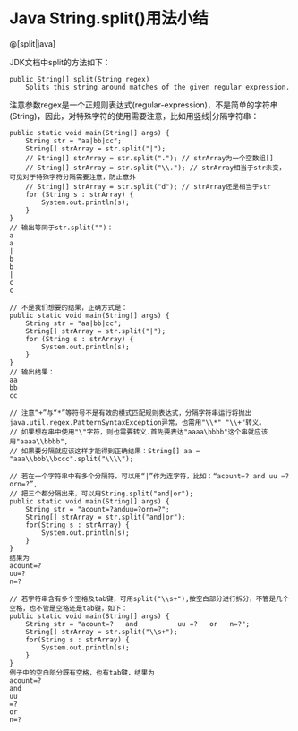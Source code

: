 
Java String.split()用法小结
=========

@[split|java]

JDK文档中split的方法如下：

    public String[] split(String regex)
        Splits this string around matches of the given regular expression. 
注意参数regex是一个正规则表达式(regular-expression)，不是简单的字符串(String)，因此，对特殊字符的使用需要注意，比如用竖线|分隔字符串：

    public static void main(String[] args) {
        String str = "aa|bb|cc";
        String[] strArray = str.split("|");
        // String[] strArray = str.split("."); // strArray为一个空数组[]
        // String[] strArray = str.split("\\."); // strArray相当于str未变，可见对于特殊字符分隔需要注意，防止意外
        // String[] strArray = str.split("d"); // strArray还是相当于str
        for (String s : strArray) {
            System.out.println(s);
        }
    }
    // 输出等同于str.split("")：
    a
    a
    |
    b
    b
    |
    c
    c

    // 不是我们想要的结果，正确方式是：
    public static void main(String[] args) {
        String str = "aa|bb|cc";
        String[] strArray = str.split("|");
        for (String s : strArray) {
            System.out.println(s);
        }
    }
    // 输出结果：
    aa
    bb
    cc

    // 注意“+”与“*”等符号不是有效的模式匹配规则表达式，分隔字符串运行将抛出java.util.regex.PatternSyntaxException异常，也需用"\\*" "\\+"转义。
    // 如果想在串中使用"\"字符，则也需要转义.首先要表达"aaaa\bbbb"这个串就应该用"aaaa\\bbbb",
    // 如果要分隔就应该这样才能得到正确结果：String[] aa = "aaa\\bbb\\bccc".split("\\\\");

    // 若在一个字符串中有多个分隔符，可以用“|”作为连字符，比如：“acount=? and uu =? orn=?”,
    // 把三个都分隔出来，可以用String.split("and|or");
    public static void main(String[] args) {
        String str = "acount=?anduu=?orn=?";
        String[] strArray = str.split("and|or");
        for(String s : strArray) {
            System.out.println(s);
        }
    }
    结果为
    acount=?
    uu=?
    n=?
    
    // 若字符串含有多个空格及tab键，可用split("\\s+"),按空白部分进行拆分，不管是几个空格，也不管是空格还是tab键，如下：
    public static void main(String[] args) {
        String str = "acount=?   and   		  uu =?   or   n=?";
        String[] strArray = str.split("\\s+");
        for(String s : strArray) {
            System.out.println(s);
        }
    }
    例子中的空白部分既有空格，也有tab键，结果为
    acount=?
    and
    uu
    =?
    or
    n=?


